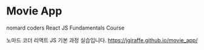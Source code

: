 # Movie App

nomard coders React JS Fundamentals Course

노마드 코더 리액트 JS 기본 과정 실습입니다.
<https://jgiraffe.github.io/movie_app/>
